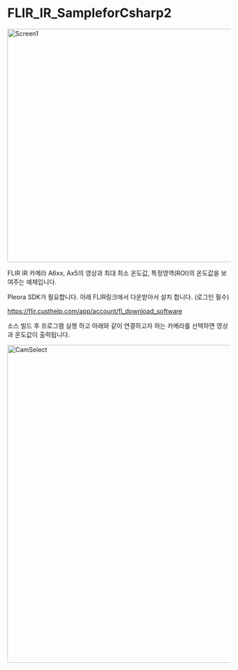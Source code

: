 # FLIR_IR_SampleforCsharp2
<img width="527" alt="Screen1" src="https://github.com/MDStechCVS/FLIR_IR_SampleforCsharp2/assets/142575573/e4e5ca4e-3f06-4aed-ad05-ff33433c36a1">

FLIR IR 카메라 A6xx, Ax5의 영상과 최대 최소 온도값, 특정영역(ROI)의 온도값을 보여주는 예제입니다.

Pleora SDK가 필요합니다.
아래 FLIR링크에서 다운받아서 설치 합니다. (로그인 필수)

https://flir.custhelp.com/app/account/fl_download_software



소스 빌드 후 프로그램 실행 하고 아래와 같이 연결하고자 하는 카메라를 선택하면 영상과 온도값이 출력됩니다.

<img width="718" alt="CamSelect" src="https://github.com/MDStechCVS/FLIR_IR_SampleforCsharp2/assets/142575573/4a222ace-280d-4213-bb17-e69013b6588a">
